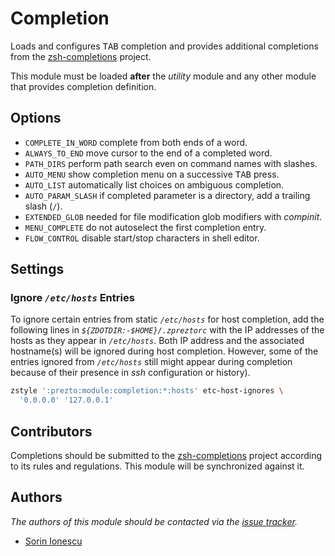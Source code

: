 # Completion

Loads and configures <kbd>TAB</kbd> completion and provides additional
completions from the [zsh-completions][1] project.

This module must be loaded **after** the *utility* module and any other module
that provides completion definition.

## Options

- `COMPLETE_IN_WORD` complete from both ends of a word.
- `ALWAYS_TO_END` move cursor to the end of a completed word.
- `PATH_DIRS` perform path search even on command names with slashes.
- `AUTO_MENU` show completion menu on a successive <kbd>TAB</kbd> press.
- `AUTO_LIST` automatically list choices on ambiguous completion.
- `AUTO_PARAM_SLASH` if completed parameter is a directory, add a trailing
  slash (`/`).
- `EXTENDED_GLOB` needed for file modification glob modifiers with *compinit*.
- `MENU_COMPLETE` do not autoselect the first completion entry.
- `FLOW_CONTROL` disable start/stop characters in shell editor.

## Settings

### Ignore *`/etc/hosts`* Entries

To ignore certain entries from static *`/etc/hosts`* for host completion, add
the following lines in *`${ZDOTDIR:-$HOME}/.zpreztorc`* with the IP addresses of
the hosts as they appear in *`/etc/hosts`*. Both IP address and the associated
hostname(s) will be ignored during host completion. However, some of the entries
ignored from *`/etc/hosts`* still might appear during completion because of
their presence in *ssh* configuration or history).

```sh
zstyle ':prezto:module:completion:*:hosts' etc-host-ignores \
  '0.0.0.0' '127.0.0.1'
```

## Contributors

Completions should be submitted to the [zsh-completions][1] project according to
its rules and regulations. This module will be synchronized against it.

## Authors

*The authors of this module should be contacted via the [issue tracker][2].*

- [Sorin Ionescu](https://github.com/sorin-ionescu)

[1]: https://github.com/zsh-users/zsh-completions
[2]: https://github.com/sorin-ionescu/prezto/issues
